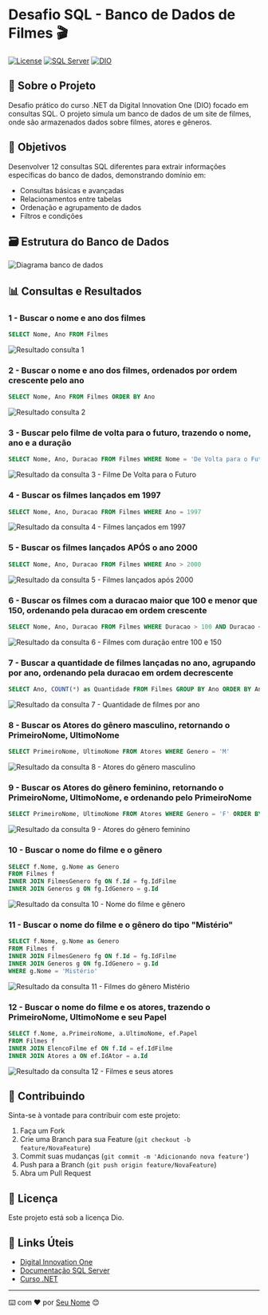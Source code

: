 # Desafio SQL - Banco de Dados de Filmes 🎬

[![License](https://img.shields.io/badge/license-MIT-green.svg)](LICENSE)
[![SQL Server](https://img.shields.io/badge/SQL%20Server-2019-red.svg)](https://www.microsoft.com/sql-server)
[![DIO](https://img.shields.io/badge/DIO-Curso%20.NET-blue.svg)](https://www.dio.me)

## 📑 Sobre o Projeto

Desafio prático do curso .NET da Digital Innovation One (DIO) focado em consultas SQL. O projeto simula um banco de dados de um site de filmes, onde são armazenados dados sobre filmes, atores e gêneros.

## 🎯 Objetivos

Desenvolver 12 consultas SQL diferentes para extrair informações específicas do banco de dados, demonstrando domínio em:
- Consultas básicas e avançadas
- Relacionamentos entre tabelas
- Ordenação e agrupamento de dados
- Filtros e condições

## 🗃️ Estrutura do Banco de Dados

![Diagrama banco de dados](Imagens/diagrama.png)

## 📊 Consultas e Resultados

### 1 - Buscar o nome e ano dos filmes
```sql
SELECT Nome, Ano FROM Filmes
```
![Resultado consulta 1](Resultado/1.jpg)

### 2 - Buscar o nome e ano dos filmes, ordenados por ordem crescente pelo ano
```sql
SELECT Nome, Ano FROM Filmes ORDER BY Ano
```
![Resultado consulta 2](Resultado/2.jpg)

### 3 - Buscar pelo filme de volta para o futuro, trazendo o nome, ano e a duração
```sql
SELECT Nome, Ano, Duracao FROM Filmes WHERE Nome = 'De Volta para o Futuro'
```
![Resultado da consulta 3 - Filme De Volta para o Futuro](Resultado/3.jpg)

### 4 - Buscar os filmes lançados em 1997
```sql
SELECT Nome, Ano, Duracao FROM Filmes WHERE Ano = 1997
```
![Resultado da consulta 4 - Filmes lançados em 1997](Resultado/4.jpg)

### 5 - Buscar os filmes lançados APÓS o ano 2000
```sql
SELECT Nome, Ano, Duracao FROM Filmes WHERE Ano > 2000
```
![Resultado da consulta 5 - Filmes lançados após 2000](Resultado/5.jpg)

### 6 - Buscar os filmes com a duracao maior que 100 e menor que 150, ordenando pela duracao em ordem crescente
```sql
SELECT Nome, Ano, Duracao FROM Filmes WHERE Duracao > 100 AND Duracao < 150 ORDER BY Duracao
```
![Resultado da consulta 6 - Filmes com duração entre 100 e 150](Resultado/6.jpg)

### 7 - Buscar a quantidade de filmes lançadas no ano, agrupando por ano, ordenando pela duracao em ordem decrescente
```sql
SELECT Ano, COUNT(*) as Quantidade FROM Filmes GROUP BY Ano ORDER BY Ano DESC
```
![Resultado da consulta 7 - Quantidade de filmes por ano](Resultado/7.jpg)

### 8 - Buscar os Atores do gênero masculino, retornando o PrimeiroNome, UltimoNome
```sql
SELECT PrimeiroNome, UltimoNome FROM Atores WHERE Genero = 'M'
```
![Resultado da consulta 8 - Atores do gênero masculino](Resultado/8.jpg)

### 9 - Buscar os Atores do gênero feminino, retornando o PrimeiroNome, UltimoNome, e ordenando pelo PrimeiroNome
```sql
SELECT PrimeiroNome, UltimoNome FROM Atores WHERE Genero = 'F' ORDER BY PrimeiroNome
```
![Resultado da consulta 9 - Atores do gênero feminino](Resultado/9.jpg)

### 10 - Buscar o nome do filme e o gênero
```sql
SELECT f.Nome, g.Nome as Genero 
FROM Filmes f
INNER JOIN FilmesGenero fg ON f.Id = fg.IdFilme
INNER JOIN Generos g ON fg.IdGenero = g.Id
```
![Resultado da consulta 10 - Nome do filme e gênero](Resultado/10.jpg)

### 11 - Buscar o nome do filme e o gênero do tipo "Mistério"
```sql
SELECT f.Nome, g.Nome as Genero 
FROM Filmes f
INNER JOIN FilmesGenero fg ON f.Id = fg.IdFilme
INNER JOIN Generos g ON fg.IdGenero = g.Id
WHERE g.Nome = 'Mistério'
```
![Resultado da consulta 11 - Filmes do gênero Mistério](Resultado/11.jpg)

### 12 - Buscar o nome do filme e os atores, trazendo o PrimeiroNome, UltimoNome e seu Papel
```sql
SELECT f.Nome, a.PrimeiroNome, a.UltimoNome, ef.Papel
FROM Filmes f
INNER JOIN ElencoFilme ef ON f.Id = ef.IdFilme
INNER JOIN Atores a ON ef.IdAtor = a.Id
```
![Resultado da consulta 12 - Filmes e seus atores](Resultado/12.jpg)

## 🤝 Contribuindo

Sinta-se à vontade para contribuir com este projeto:

1. Faça um Fork
2. Crie uma Branch para sua Feature (`git checkout -b feature/NovaFeature`)
3. Commit suas mudanças (`git commit -m 'Adicionando nova feature'`)
4. Push para a Branch (`git push origin feature/NovaFeature`)
5. Abra um Pull Request

## 📝 Licença

Este projeto está sob a licença Dio.

## 🔗 Links Úteis

- [Digital Innovation One](https://www.dio.me)
- [Documentação SQL Server](https://docs.microsoft.com/sql)
- [Curso .NET](https://www.dio.me/curso-net)

---
⌨️ com ❤️ por [Seu Nome](https://github.com/claudiofaraleski) 😊